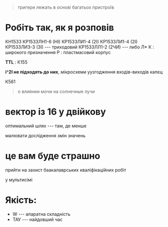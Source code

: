 
> тригери лежать в основі багатьох пристроїв

# Робіть так, як я розповів

КН1533
КР1533ЛН1-6 (НІ)
КР1533ЛИ1-4 (2І)
КР1533ЛИ1-4 (2І)
КР1533ЛИ3-3 (3І) --- триходовий
КР1533ЛЛ1-2 (2ЧИ) --- либо
      Л*
К
: широкого призначення
P
: пластмасовий корпус

**TTL**
: К155

**i^2l не підходять до них**, мікросхеми уузгодження входів-виходів капєц

К561

> о влиянии мочи на солнечные лучи


# вектор із 16 у двійкову

оптимальний шлях --- там, де менше

малювати дослідження змін значень

# це вам буде страшно

прийти на захист баакалаврських кваліфікаційних робіт

у мультисімі

# Якість:

- W --- апаратна складність
- ТАУ --- найдовший час
